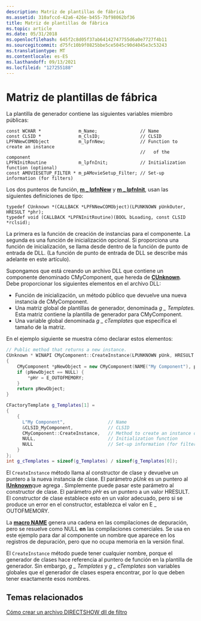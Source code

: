 ```yaml
---
description: Matriz de plantillas de fábrica
ms.assetid: 310afccd-42a6-426e-b455-7bf98062bf36
title: Matriz de plantillas de fábrica
ms.topic: article
ms.date: 05/31/2018
ms.openlocfilehash: 645f2c8d05f37ab64142747755d6a0e7727f4b11
ms.sourcegitcommit: d75fc10b9f0825bbe5ce5045c90d4045e3c53243
ms.translationtype: MT
ms.contentlocale: es-ES
ms.lasthandoff: 09/13/2021
ms.locfileid: "127255188"
---
```

# <a name="factory-template-array"></a>Matriz de plantillas de fábrica

La plantilla de generador contiene las siguientes variables miembro públicas:

``` syntax
const WCHAR *              m_Name;                // Name
const CLSID *              m_ClsID;               // CLSID
LPFNNewCOMObject           m_lpfnNew;             // Function to create an instance
                                                  //   of the component
LPFNInitRoutine            m_lpfnInit;            // Initialization function (optional)
const AMOVIESETUP_FILTER * m_pAMovieSetup_Filter; // Set-up information (for filters)
```

Los dos punteros de función, [**m \_ lpfnNew**](cfactorytemplate-m-lpfnnew.md) y [**m \_ lpfnInit**](cfactorytemplate-m-lpfninit.md), usan las siguientes definiciones de tipo:

``` syntax
typedef CUnknown *(CALLBACK *LPFNNewCOMObject)(LPUNKNOWN pUnkOuter, HRESULT *phr);
typedef void (CALLBACK *LPFNInitRoutine)(BOOL bLoading, const CLSID *rclsid);
```

La primera es la función de creación de instancias para el componente. La segunda es una función de inicialización opcional. Si proporciona una función de inicialización, se llama desde dentro de la función de punto de entrada de DLL. (La función de punto de entrada de DLL se describe más adelante en este artículo).

Supongamos que está creando un archivo DLL que contiene un componente denominado CMyComponent, que hereda de [**CUnknown**](cunknown.md). Debe proporcionar los siguientes elementos en el archivo DLL:

-   Función de inicialización, un método público que devuelve una nueva instancia de CMyComponent.
-   Una matriz global de plantillas de generador, denominada *g \_ Templates.* Esta matriz contiene la plantilla de generador para CMyComponent.
-   Una variable global denominada *g \_ cTemplates* que especifica el tamaño de la matriz.

En el ejemplo siguiente se muestra cómo declarar estos elementos:


```C++
// Public method that returns a new instance. 
CUnknown * WINAPI CMyComponent::CreateInstance(LPUNKNOWN pUnk, HRESULT *pHr) 
{
    CMyComponent *pNewObject = new CMyComponent(NAME("My Component"), pUnk, pHr );
    if (pNewObject == NULL) {
        *pHr = E_OUTOFMEMORY;
    }
    return pNewObject;
} 

CFactoryTemplate g_Templates[1] = 
{
    { 
      L"My Component",                // Name
      &CLSID_MyComponent,             // CLSID
      CMyComponent::CreateInstance,   // Method to create an instance of MyComponent
      NULL,                           // Initialization function
      NULL                            // Set-up information (for filters)
    }
};
int g_cTemplates = sizeof(g_Templates) / sizeof(g_Templates[0]);    
```



El `CreateInstance` método llama al constructor de clase y devuelve un puntero a la nueva instancia de clase. El parámetro *pUnk* es un puntero al [**IUnknown**](/windows/desktop/api/unknwn/nn-unknwn-iunknown)que agrega . Simplemente puede pasar este parámetro al constructor de clase. El parámetro *pHr* es un puntero a un valor HRESULT. El constructor de clase establece esto en un valor adecuado, pero si se produce un error en el constructor, establezca el valor en E \_ OUTOFMEMORY.

La [**macro NAME**](name.md) genera una cadena en las compilaciones de depuración, pero se resuelve como NULL **en** las compilaciones comerciales. Se usa en este ejemplo para dar al componente un nombre que aparece en los registros de depuración, pero que no ocupa memoria en la versión final.

El `CreateInstance` método puede tener cualquier nombre, porque el generador de clases hace referencia al puntero de función en la plantilla de generador. Sin embargo, *g \_ Templates* y *g \_ cTemplates* son variables globales que el generador de clases espera encontrar, por lo que deben tener exactamente esos nombres.

## <a name="related-topics"></a>Temas relacionados

<dl> <dt>

[Cómo crear un archivo DIRECTSHOW dll de filtro](how-to-create-a-dll.md)
</dt> </dl>

 

 
